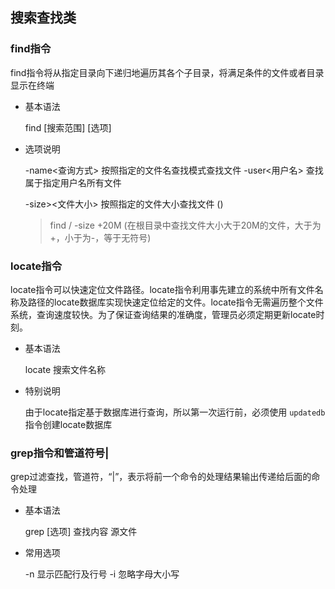 ## 搜索查找类

### find指令

find指令将从指定目录向下递归地遍历其各个子目录，将满足条件的文件或者目录显示在终端

- 基本语法

    find [搜索范围] [选项]

- 选项说明

    -name<查询方式>   按照指定的文件名查找模式查找文件
    -user<用户名>   查找属于指定用户名所有文件

    -size><文件大小>  按照指定的文件大小查找文件  ()
    > find / -size +20M   (在根目录中查找文件大小大于20M的文件，大于为+，小于为-，等于无符号)

### locate指令

locate指令可以快速定位文件路径。locate指令利用事先建立的系统中所有文件名称及路径的locate数据库实现快速定位给定的文件。locate指令无需遍历整个文件系统，查询速度较快。为了保证查询结果的准确度，管理员必须定期更新locate时刻。

- 基本语法
  
  locate 搜索文件名称

- 特别说明
  
  由于locate指定基于数据库进行查询，所以第一次运行前，必须使用 `updatedb` 指令创建locate数据库

### grep指令和管道符号|

grep过滤查找，管道符，“|”，表示将前一个命令的处理结果输出传递给后面的命令处理

- 基本语法
  
  grep [选项] 查找内容 源文件

- 常用选项

  -n  显示匹配行及行号
  -i  忽略字母大小写

